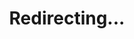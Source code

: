 ---
title: Redirecting...
layout: redirect
sitemap: false
permalink: /results/India
redirect_to: /results/IND/
---